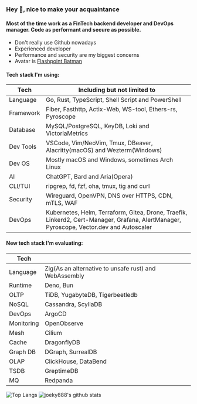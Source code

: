 ### Hey 👋, nice to make your acquaintance

#### Most of the time work as a FinTech backend developer and DevOps manager. Code as performant and secure as possible.

* Don't really use Github nowadays
* Experienced developer
* Performance and security are my biggest concerns
* Avatar is [Flashpoint Batman](https://vsbattles.fandom.com/wiki/Batman_(Thomas_Wayne))

#### Tech stack I'm using:

| Tech      | Including but not limited to                                                                                                            |
| --------- | --------------------------------------------------------------------------------------------------------------------------------------- |
| Language  | Go, Rust, TypeScript, Shell Script and PowerShell                                                                                       |
| Framework | Fiber, Fasthttp, Actix-Web, WS-tool, Ethers-rs, Pyroscope                                                                               |
| Database  | MySQL/PostgreSQL, KeyDB, Loki and VictoriaMetrics                                                                                       |
| Dev Tools | VSCode, Vim/NeoVim, Tmux, DBeaver, Alacritty(macOS) and Wezterm(Windows)                                                                |
| Dev OS    | Mostly macOS and Windows, sometimes Arch Linux                                                                                          |
| AI        | ChatGPT, Bard and Aria(Opera)                                                                                                           |
| CLI/TUI   | ripgrep, fd, fzf, oha, tmux, tig and curl                                                                                               |
| Security  | Wireguard, OpenVPN, DNS over HTTPS, CDN, mTLS, WAF                                                                                      |
| DevOps    | Kubernetes, Helm, Terraform, Gitea, Drone, Traefik, Linkerd2, Cert-Manager, Grafana, AlertManager, Pyroscope, Vector.dev and Autoscaler |

#### New tech stack I'm evaluating:

| Tech       |                                                       |
| ---------- | ----------------------------------------------------- |
| Language   | Zig(As an alternative to unsafe rust) and WebAssembly |
| Runtime    | Deno, Bun                                             |
| OLTP       | TiDB, YugabyteDB, Tigerbeetledb                       |
| NoSQL      | Cassandra, ScyllaDB                                   |
| DevOps     | ArgoCD                                                |
| Monitoring | OpenObserve                                           |
| Mesh       | Cilium                                                |
| Cache      | DragonflyDB                                           |
| Graph DB   | DGraph, SurrealDB                                     |
| OLAP       | ClickHouse, DataBend                                  |
| TSDB       | GreptimeDB                                            |
| MQ         | Redpanda                                              |

![Top Langs](https://github-readme-stats.vercel.app/api/top-langs/?username=joeky888&hide=html&theme=dark)
![joeky888's github stats](https://github-readme-stats.vercel.app/api?username=joeky888&show_icons=true&count_private=true&line_height=40&theme=synthwave)

